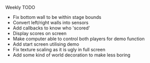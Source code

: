 Weekly TODO

- Fix bottom wall to be within stage bounds
- Convert left/right walls into sensors
- Add callbacks to know who 'scored'
- Display scores on screen
- Make computer able to control both players for demo function
- Add start screen utilising demo
- Fix texture scaling as it is ugly in full screen
- Add some kind of world decoration to make less boring
